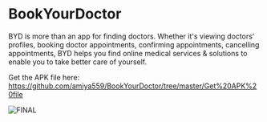 # BookYourDoctor
BYD is more than an app for finding doctors. Whether it's viewing doctors’ profiles, booking doctor appointments, confirming appointments, cancelling appointments, BYD helps you find online medical services & solutions to enable you to take better care of yourself.

Get the APK file here: https://github.com/amiya559/BookYourDoctor/tree/master/Get%20APK%20file

![FINAL](https://user-images.githubusercontent.com/54852202/81508152-05935680-9320-11ea-9f15-d2b53bbd2782.jpg)
